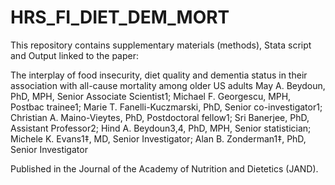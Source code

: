 # HRS_FI_DIET_DEM_MORT

This repository contains supplementary materials (methods), Stata script and Output linked to the paper:

The interplay of food insecurity, diet quality and dementia status in their association 
with all-cause mortality among older US adults 
May A. Beydoun, PhD, MPH, Senior Associate Scientist1; Michael F. Georgescu, MPH, Postbac trainee1; Marie T. Fanelli-Kuczmarski, PhD, Senior co-investigator1; Christian A. Maino-Vieytes, PhD, Postdoctoral fellow1;  Sri Banerjee, PhD, Assistant Professor2;  Hind A. Beydoun3,4, PhD, MPH, Senior statistician; Michele K. Evans1‡, MD, Senior Investigator; Alan B. Zonderman1‡, PhD, Senior Investigator

Published in the Journal of the Academy of Nutrition and Dietetics (JAND). 
